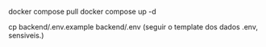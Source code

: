 docker compose pull 
docker compose up -d

cp backend/.env.example backend/.env (seguir o template dos dados .env, sensiveis.)
